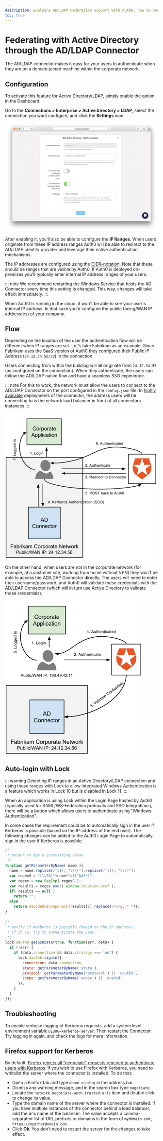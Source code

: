 ```yaml
---
description: Explains AD/LDAP Federation Support with Auth0, how to configure it, the flow, and auto-login with Lock.
toc: true
---
```

# Federating with Active Directory through the AD/LDAP Connector

The AD/LDAP connector makes it easy for your users to authenticate when they are on a domain-joined machine within the corporate network.

## Configuration

To activate this feature for Active Directory/LDAP, simply enable the option in the Dashboard. 

Go to the **Connections > Enterprise > Active Directory > LDAP**, select the connection you want configure, and click the **Settings** icon.

![](/media/articles/connector/kerberos/connector-kerberos-configuration.png)

After enabling it, you'll also be able to configure the **IP Ranges**. When users originate from these IP address ranges Auth0 will be able to redirect to the AD/LDAP identity provider and leverage their native authentication mechanisms.

The IP addresses are configured using the [CIDR-notation](http://en.wikipedia.org/wiki/Classless_Inter-Domain_Routing). Note that these should be ranges that are visible by Auth0. If Auth0 is deployed on-premises you'll typically enter internal IP address ranges of your users.

::: note
We recommend restarting the Windows Service that hosts the AD Connector every time this setting is changed. This way, changes will take effect immediately.
:::

When Auth0 is running in the cloud, it won't be able to see your user's internal IP address. In that case you'd configure the public facing/WAN IP address(es) of your company.

## Flow

Depending on the location of the user the authentication flow will be different when IP ranges are set. Let's take Fabrikam as an example. Since Fabrikam uses the SaaS version of Auth0 they configured their Public IP Address (`24.12.34.56/32`) in the connection.

Users connecting from within the building will all originate from `24.12.34.56` (as configured on the connection). When they authenticate, the users can follow the AD/LDAP native flow and have a seamless SSO experience.

::: note
For this to work, the network must allow the users to connect to the AD/LDAP Connector on the port configured in the `config.json` file. In [highly available](/connector/high-availability) deployments of the connector, the address users will be connecting to is the network load balancer in front of all connectors instances.
:::

![](/media/articles/connector/kerberos/connector-kerberos-flow.png)

On the other hand, when users are not in the corporate network (for example, at a customer site, working from home without VPN) they won't be able to access the AD/LDAP Connector directly. The users will need to enter their username/password, and Auth0 will validate these credentials with the AD/LDAP Connector (which will in turn use Active Directory to validate those credentials).

![](/media/articles/connector/kerberos/connector-credentials-flow.png)

## Auto-login with Lock

::: warning
Detecting IP ranges in an Active Directory/LDAP connection and using those ranges with Lock to allow integrated Windows Authentication is a feature which works in Lock 10  but is disabled in Lock 11.
:::

When an application is using Lock within the Login Page hosted by Auth0 (typically used for SAML/WS-Federation protocols and SSO Integrations), there will be a button which allows users to authenticate using "Windows Authentication". 

In some cases the requirement could be to automatically sign in the user if Kerberos is possible (based on the IP-address of the end user). The following changes can be added to the Auth0 Login Page to automatically sign in the user if Kerberos is possible:

```js
/*
 * Helper to get a querystring value.
 */
function getParameterByName( name ){
  name = name.replace(/[\[]/,"\\\[").replace(/[\]]/,"\\\]");
  var regexS = "[\\?&]"+name+"=([^&#]*)";
  var regex = new RegExp( regexS );
  var results = regex.exec( window.location.href );
  if( results == null )
    return "";
  else
    return decodeURIComponent(results[1].replace(/\+/g, " "));
}

/*
 * Verify if Kerberos is possible (based on the IP address).
 * If it is, try to authenticate the user.
 */
lock.$auth0.getSSOData(true, function(err, data) {
  if (!err) {
    if (data.connection && data.strategy === 'ad') {
      lock.$auth0.signin({
        connection: data.connection,
        state: getParameterByName('state'),
        protocol: getParameterByName('protocol') || 'oauth2',
        scope: getParameterByName('scope') || 'openid'
      });
    }
  }
});
```

## Troubleshooting

To enable verbose logging of Kerberos requests, add a system level environment variable `DEBUG=kerberos-server`. Then restart the Connector. Try logging in again, and check the logs for more information.

## Firefox support for Kerberos

By default, [Firefox](https://www.mozilla.org/firefox) [rejects all "negociate" requests required to authenticate users with Kerberos](https://developer.mozilla.org/en-US/docs/Mozilla/Integrated_authentication). If you wish to use Firefox with Kerberos, you need to whitelist the server where the connector is installed. To do that:

* Open a Firefox tab and type `about:config` in the address bar.
* Dismiss any warning message, and in the search box type `negotiate`.
* Locate the `network.negotiate-auth.trusted-uris` item and double click to change its value.
* Type the domain name of the server where the connector is installed. If you have multiple instances of the connector behind a load balancer, add the dns name of the balancer. 
The value accepts a comma-separated list of URL prefixes or domains in the form of `mydomain.com, https://myotherdomain.com`.
* Click **Ok**. You don't need to restart the server for the changes to take effect.
